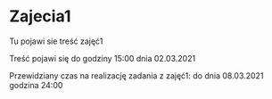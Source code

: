 # Zajecia1

Tu pojawi sie treść zajęć1

Treść pojawi się do godziny 15:00 dnia 02.03.2021

Przewidziany czas na realizację zadania z zajęć1: do dnia 08.03.2021 godzina 24:00
